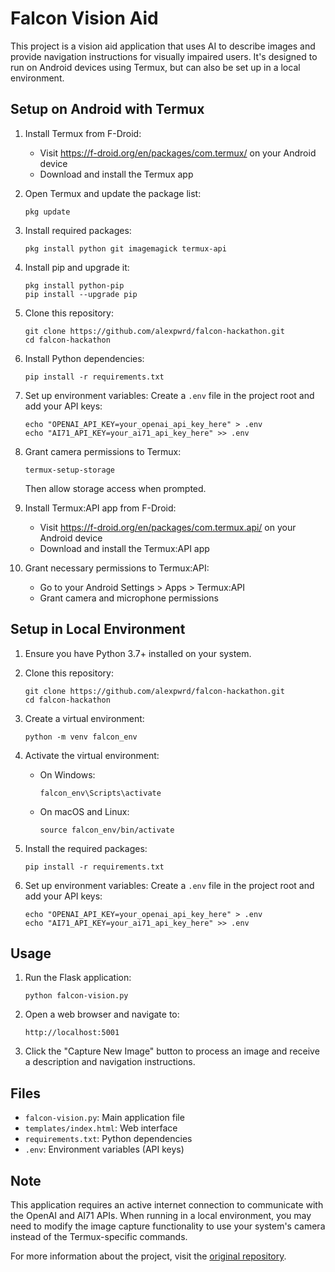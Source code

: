 # Falcon Vision Aid

This project is a vision aid application that uses AI to describe images and provide navigation instructions for visually impaired users. It's designed to run on Android devices using Termux, but can also be set up in a local environment.

## Setup on Android with Termux

1. Install Termux from F-Droid:
   - Visit https://f-droid.org/en/packages/com.termux/ on your Android device
   - Download and install the Termux app

2. Open Termux and update the package list:
   ```
   pkg update
   ```

3. Install required packages:
   ```
   pkg install python git imagemagick termux-api
   ```

4. Install pip and upgrade it:
   ```
   pkg install python-pip
   pip install --upgrade pip
   ```

5. Clone this repository:
   ```
   git clone https://github.com/alexpwrd/falcon-hackathon.git
   cd falcon-hackathon
   ```

6. Install Python dependencies:
   ```
   pip install -r requirements.txt
   ```

7. Set up environment variables:
   Create a `.env` file in the project root and add your API keys:
   ```
   echo "OPENAI_API_KEY=your_openai_api_key_here" > .env
   echo "AI71_API_KEY=your_ai71_api_key_here" >> .env
   ```

8. Grant camera permissions to Termux:
   ```
   termux-setup-storage
   ```
   Then allow storage access when prompted.

9. Install Termux:API app from F-Droid:
   - Visit https://f-droid.org/en/packages/com.termux.api/ on your Android device
   - Download and install the Termux:API app

10. Grant necessary permissions to Termux:API:
    - Go to your Android Settings > Apps > Termux:API
    - Grant camera and microphone permissions

## Setup in Local Environment

1. Ensure you have Python 3.7+ installed on your system.

2. Clone this repository:
   ```
   git clone https://github.com/alexpwrd/falcon-hackathon.git
   cd falcon-hackathon
   ```

3. Create a virtual environment:
   ```
   python -m venv falcon_env
   ```

4. Activate the virtual environment:
   - On Windows:
     ```
     falcon_env\Scripts\activate
     ```
   - On macOS and Linux:
     ```
     source falcon_env/bin/activate
     ```

5. Install the required packages:
   ```
   pip install -r requirements.txt
   ```

6. Set up environment variables:
   Create a `.env` file in the project root and add your API keys:
   ```
   echo "OPENAI_API_KEY=your_openai_api_key_here" > .env
   echo "AI71_API_KEY=your_ai71_api_key_here" >> .env
   ```

## Usage

1. Run the Flask application:
   ```
   python falcon-vision.py
   ```

2. Open a web browser and navigate to:
   ```
   http://localhost:5001
   ```

3. Click the "Capture New Image" button to process an image and receive a description and navigation instructions.

## Files

- `falcon-vision.py`: Main application file
- `templates/index.html`: Web interface
- `requirements.txt`: Python dependencies
- `.env`: Environment variables (API keys)

## Note

This application requires an active internet connection to communicate with the OpenAI and AI71 APIs. When running in a local environment, you may need to modify the image capture functionality to use your system's camera instead of the Termux-specific commands.

For more information about the project, visit the [original repository](https://github.com/alexpwrd/falcon-hackathon).